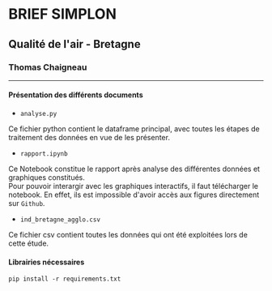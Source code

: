 # BRIEF SIMPLON

## Qualité de l'air - Bretagne

### Thomas Chaigneau

---

#### Présentation des différents documents

- `analyse.py`

Ce fichier python contient le dataframe principal, avec toutes les étapes de traitement des données en vue de les présenter.

- `rapport.ipynb`

Ce Notebook constitue le rapport après analyse des différentes données et graphiques constitués.   
Pour pouvoir interargir avec les graphiques interactifs, il faut télécharger le notebook. En effet, ils est impossible d'avoir accès aux figures directement sur `Github`.

- `ind_bretagne_agglo.csv`

Ce fichier csv contient toutes les données qui ont été exploitées lors de cette étude.

#### Librairies nécessaires

`pip install -r requirements.txt`